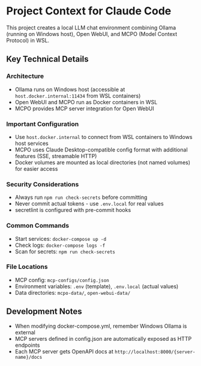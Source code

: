 # Project Context for Claude Code

This project creates a local LLM chat environment combining Ollama (running on Windows host), Open WebUI, and MCPO (Model Context Protocol) in WSL.

## Key Technical Details

### Architecture
- Ollama runs on Windows host (accessible at `host.docker.internal:11434` from WSL containers)
- Open WebUI and MCPO run as Docker containers in WSL
- MCPO provides MCP server integration for Open WebUI

### Important Configuration
- Use `host.docker.internal` to connect from WSL containers to Windows host services
- MCPO uses Claude Desktop-compatible config format with additional features (SSE, streamable HTTP)
- Docker volumes are mounted as local directories (not named volumes) for easier access

### Security Considerations
- Always run `npm run check-secrets` before committing
- Never commit actual tokens - use `.env.local` for real values
- secretlint is configured with pre-commit hooks

### Common Commands
- Start services: `docker-compose up -d`
- Check logs: `docker-compose logs -f`
- Scan for secrets: `npm run check-secrets`

### File Locations
- MCP config: `mcp-configs/config.json`
- Environment variables: `.env` (template), `.env.local` (actual values)
- Data directories: `mcpo-data/`, `open-webui-data/`

## Development Notes
- When modifying docker-compose.yml, remember Windows Ollama is external
- MCP servers defined in config.json are automatically exposed as HTTP endpoints
- Each MCP server gets OpenAPI docs at `http://localhost:8000/{server-name}/docs`
